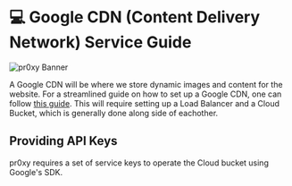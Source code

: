 # 💻 Google CDN (Content Delivery Network) Service Guide

![pr0xy Banner](https://cdn.pr0xy.io/branding/pr0xy-github-banner.png)

A Google CDN will be where we store dynamic images and content for the website. For a streamlined guide on how to set up a Google CDN, one can follow [this guide](https://qubika.com/blog/how-to-set-up-a-google-cloud-cdn-for-serving-images/). This will require setting up a Load Balancer and a Cloud Bucket, which is generally done along side of eachother.

## Providing API Keys

pr0xy requires a set of service keys to operate the Cloud bucket using Google's SDK.
